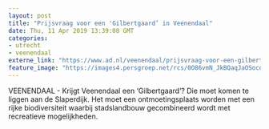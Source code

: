```yaml
---
layout: post
title: "Prijsvraag voor een 'Gilbertgaard’ in Veenendaal"
date: Thu, 11 Apr 2019 13:39:08 GMT
categories: 
- utrecht 
- veenendaal 
externe_link: "https://www.ad.nl/veenendaal/prijsvraag-voor-een-gilbertgaard-in-veenendaal~aa0b056f/"
feature_image: "https://images4.persgroep.net/rcs/0O86vmN_JkBQaqJaOSocqGIgCy0/diocontent/145311221/_fitwidth/400/?appId=21791a8992982cd8da851550a453bd7f&quality=0.7"
---
```


VEENENDAAL - Krijgt Veenendaal een ‘Gilbertgaard’? Die moet komen te liggen aan de Slaperdijk. Het moet een ontmoetingsplaats worden met een rijke biodiversiteit waarbij stadslandbouw gecombineerd wordt met recreatieve mogelijkheden.
